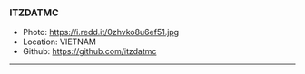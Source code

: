 ### ITZDATMC
- Photo: https://i.redd.it/0zhvko8u6ef51.jpg
- Location: VIETNAM
- Github: https://github.com/itzdatmc
***
